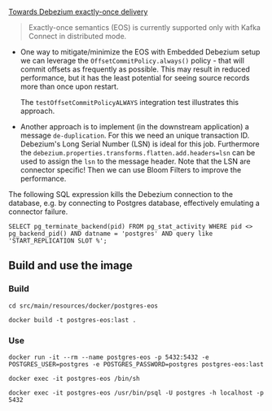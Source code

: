 

[Towards Debezium exactly-once delivery](https://debezium.io/blog/2023/06/22/towards-exactly-once-delivery/)

> Exactly-once semantics (EOS) is currently supported only with Kafka Connect in distributed mode.

- One way to mitigate/minimize the EOS with Embedded Debezium setup we can leverage the `OffsetCommitPolicy.always()` policy -  that will commit offsets as frequently as possible.
This may result in reduced performance, but it has the least potential for seeing source records more than once upon restart.

  The `testOffsetCommitPolicyALWAYS` integration test illustrates this approach.

- Another approach is to implement (in the downstream application) a message `de-duplication`.
For this we need an unique transaction ID. Debezium's Long Serial Number (LSN) is ideal for this job. Furthermore the `debezium.properties.transforms.flatten.add.headers=lsn` can be used to assign the `lsn` to the message header.
Note that the LSN are connector specific!
Then we can use Bloom Filters to improve the performance.


The following SQL expression kills the Debezium connection to the database, e.g. by connecting to Postgres database, effectively emulating a connector failure.

```
SELECT pg_terminate_backend(pid) FROM pg_stat_activity WHERE pid <> pg_backend_pid() AND datname = 'postgres' AND query like 'START_REPLICATION SLOT %';
```

## Build and use the image

### Build
```
cd src/main/resources/docker/postgres-eos
```

```
docker build -t postgres-eos:last .
```

### Use

```
docker run -it --rm --name postgres-eos -p 5432:5432 -e POSTGRES_USER=postgres -e POSTGRES_PASSWORD=postgres postgres-eos:last

docker exec -it postgres-eos /bin/sh

docker exec -it postgres-eos /usr/bin/psql -U postgres -h localhost -p 5432

```
